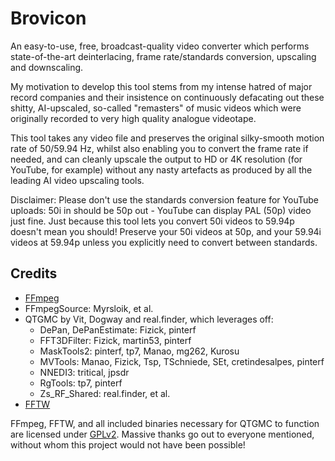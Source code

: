 # Brovicon
An easy-to-use, free, broadcast-quality video converter which performs state-of-the-art deinterlacing, frame rate/standards conversion, upscaling and downscaling.

My motivation to develop this tool stems from my intense hatred of major record companies and their insistence on continuously defacating out these shitty, AI-upscaled, so-called "remasters" of music videos which were originally recorded to very high quality analogue videotape.

This tool takes any video file and preserves the original silky-smooth motion rate of 50/59.94 Hz, whilst also enabling you to convert the frame rate if needed, and can cleanly upscale the output to HD or 4K resolution (for YouTube, for example) without any nasty artefacts as produced by all the leading AI video upscaling tools.

Disclaimer: Please don't use the standards conversion feature for YouTube uploads: 50i in should be 50p out - YouTube can display PAL (50p) video just fine. Just because this tool lets you convert 50i videos to 59.94p doesn't mean you should! Preserve your 50i videos at 50p, and your 59.94i videos at 59.94p unless you explicitly need to convert between standards.

## Credits
- [FFmpeg](https://ffmpeg.org/)
- FFmpegSource: Myrsloik, et al.
- QTGMC by Vit, Dogway and real.finder, which leverages off:
  - DePan, DePanEstimate: Fizick, pinterf
  - FFT3DFilter: Fizick, martin53, pinterf
  - MaskTools2: pinterf, tp7, Manao, mg262, Kurosu
  - MVTools: Manao, Fizick, Tsp, TSchniede, SEt, cretindesalpes, pinterf
  - NNEDI3: tritical, jpsdr
  - RgTools: tp7, pinterf
  - Zs_RF_Shared: real.finder, et al.
- [FFTW](http://www.fftw.org/)

FFmpeg, FFTW, and all included binaries necessary for QTGMC to function are licensed under [GPLv2](https://www.gnu.org/licenses/gpl-2.0.txt).
Massive thanks go out to everyone mentioned, without whom this project would not have been possible!
